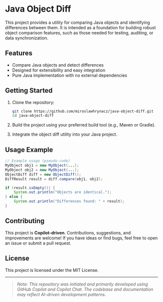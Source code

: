 # Java Object Diff

This project provides a utility for comparing Java objects and identifying differences between them. It is intended as a foundation for building robust object comparison features, such as those needed for testing, auditing, or data synchronization.

## Features

- Compare Java objects and detect differences
- Designed for extensibility and easy integration
- Pure Java implementation with no external dependencies

## Getting Started

1. Clone the repository:
   ```sh
   git clone https://github.com/miroslawhrynacz/java-object-diff.git
   cd java-object-diff
   ```

2. Build the project using your preferred build tool (e.g., Maven or Gradle).

3. Integrate the object diff utility into your Java project.

## Usage Example

```java
// Example usage (pseudo-code)
MyObject obj1 = new MyObject(...);
MyObject obj2 = new MyObject(...);
ObjectDiff diff = new ObjectDiff();
DiffResult result = diff.compare(obj1, obj2);

if (result.isEmpty()) {
    System.out.println("Objects are identical.");
} else {
    System.out.println("Differences found: " + result);
}
```

## Contributing

This project is **Copilot-driven**. Contributions, suggestions, and improvements are welcome! If you have ideas or find bugs, feel free to open an issue or submit a pull request.

## License

This project is licensed under the MIT License.

---

> _Note: This repository was initiated and primarily developed using GitHub Copilot and Copilot Chat. The codebase and documentation may reflect AI-driven development patterns._
